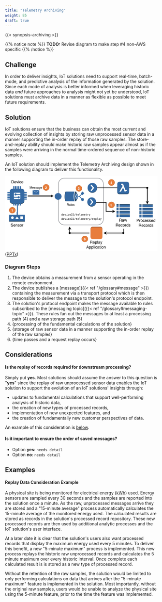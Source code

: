```yaml
---
title: "Telemetry Archiving"
weight: 85
draft: true
---
```

{{< synopsis-archiving >}}
<!--more-->

{{% notice note %}}
**TODO:** Revise diagram to make step #4 non-AWS specific
{{% /notice %}}

## Challenge
In order to deliver insights, IoT solutions need to support real-time, batch-mode, and predictive analysis of the information generated by the solution. Since each mode of analysis is better informed when leveraging historic data *and* future approaches to analysis might not yet be understood, IoT solutions must archive data in a manner as flexible as possible to meet future requirements.

## Solution
IoT solutions ensure that the business can obtain the most current and evolving collection of insights by storing raw unprocessed sensor data in a manner supporting the in-order replay of those raw samples. The store-and-replay ability should make historic raw samples appear almost as if the samples were arriving in the normal time-ordered sequence of non-historic samples.

An IoT solution should implement the Telemetry Archiving design shown in the following diagram to deliver this functionality.


![Telemetry Archiving Architecture](archiving.png) ([PPTx](atlas-archiving.pptx))

### Diagram Steps ####

1. The device obtains a measurement from a sensor operating in the remote environment. 
2. The device publishes a [message]({{< ref "/glossary#message" >}}) containing the measurement via a transport protocol which is then responsible to deliver the message to the solution's protocol endpoint.
3. The solution's protocol endpoint makes the message available to rules subscribed to the [messaging topic]({{< ref "/glossary#messaging-topic" >}}). These rules fan out the messages to at least a processing path (4) and a raw storage path (5)
4. {processing of the fundamental calculations of the solution}
5. {storage of raw sensor data in a manner supporting the in-order replay of the raw samples}
6. {time passes and a request replay occurs}

## Considerations

#### Is the replay of records required for downstream processing?

Simply put **yes**. Most solutions should assume the answer to this question is "**yes**" since the replay of raw unprocessed sensor data enables the IoT solution to support the evolution of an IoT solutions' insights through:
 - updates to fundamental calculations that support well-performing analysis of historic data, 
 - the creation of new types of processed records,
 - implementation of new unexpected features, and 
 - the creation of fundamentally new customer perspectives of data.
  
An example of this consideration is [below](#replay-data-consideration-example).

#### Is it important to ensure the order of saved messages?

- Option **yes**: `needs detail`
- Option **no**: `needs detail`


## Examples
    
#### Replay Data Consideration Example
A physical site is being monitored for electrical energy ([kWh](https://en.wikipedia.org/wiki/Kilowatt_hour)) used. Energy sensors are sampled every 30 seconds and the samples are reported into the solution once a minute. As the raw, unprocessed messages arrive they are stored and a "15-minute average" process automatically calculates the 15-minute average of the monitored energy used. The calculated results are stored as records in the solution's processed record repository. These new processed records are then used by additional analytic processes and the IoT solution's user interface.

At a later date it is clear that the solution's users also want processed records that display the maximum energy used every 5 minutes. To deliver this benefit, a new "5-minute maximum" process is implemented. This new process replays the historic raw unprocessed records and calculates the 5 minute maximum over every historic interval. Once complete each calculated result is is stored as a new type of processed record.
  
Without the retention of the raw samples, the solution would be limited to only performing calculations on data that arrives after the "5-minute maximum" feature is implemented in the solution. Most importantly, without the original raw samples, users would be unable to analyze the physical site using the 5-minute feature, prior to the time the feature was implemented.
